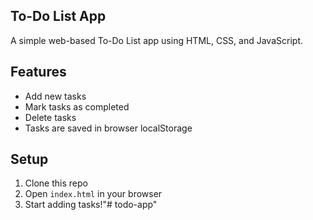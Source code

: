 ## **To-Do List App**

A simple web-based To-Do List app using HTML, CSS, and JavaScript.

## Features
- Add new tasks
- Mark tasks as completed
- Delete tasks
- Tasks are saved in browser localStorage

## Setup
1. Clone this repo
2. Open `index.html` in your browser
3. Start adding tasks!"# todo-app" 
